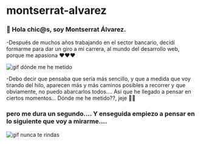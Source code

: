# montserrat-alvarez
### 👋 Hola chic@s, soy Montserrat Álvarez. 
-Después de muchos años trabajando en el sector bancario, decidí formarme para dar un giro a mi carrera, al mundo del desarrollo web, porque me apasiona ❤️❤️❤️

![gif dónde me he metido](https://github.com/montsea999/inspirations/blob/master/assets/gifAvatarYes.gif) 

-Debo decir que pensaba que sería más sencillo, y que a medida que voy tirando del hilo, aparecen más y más caminos posibles a recorrer y que obviamente, no puedo abarcarlos todos.... Así que he llegado a pensar en ciertos momentos... Dónde me he metido??, jeje  🏄‍♀‍ 

### pero me dura un segundo.... Y enseguida empiezo a pensar en lo siguiente que voy a mirarme....

![gif nunca te rindas](https://github.com/montsea999/inspirations/blob/master/assets/caracol.gif) 



